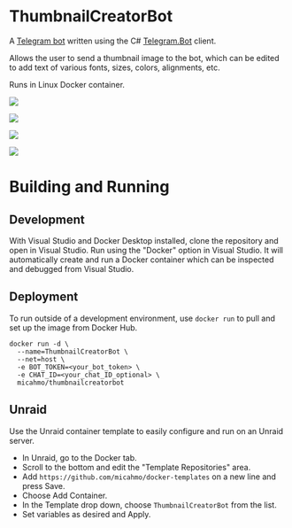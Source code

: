 # ThumbnailCreatorBot

A [Telegram bot](https://core.telegram.org/bots) written using the C# [Telegram.Bot](https://github.com/TelegramBots/Telegram.Bot) client.

Allows the user to send a thumbnail image to the bot, which can be edited to add text of various fonts, sizes, colors, alignments, etc.

Runs in Linux Docker container.

![](https://i.imgur.com/IkM4xXB.png)

![](https://i.imgur.com/Ge36EGH.png)

![](https://i.imgur.com/Lw8ZJI6.png)

![](https://i.imgur.com/LucBCOR.png)

# Building and Running

## Development
With Visual Studio and Docker Desktop installed, clone the repository and open in Visual Studio. Run using the "Docker" option in Visual Studio. It will automatically create and run a Docker container which can be inspected and debugged from Visual Studio.


## Deployment
To run outside of a development environment, use `docker run` to pull and set up the image from Docker Hub.
```
docker run -d \
  --name=ThumbnailCreatorBot \
  --net=host \
  -e BOT_TOKEN=<your_bot_token> \
  -e CHAT_ID=<your_chat_ID_optional> \
  micahmo/thumbnailcreatorbot
```

## Unraid
Use the Unraid container template to easily configure and run on an Unraid server.

- In Unraid, go to the Docker tab.
- Scroll to the bottom and edit the "Template Repositories" area.
- Add `https://github.com/micahmo/docker-templates` on a new line and press Save.
- Choose Add Container.
- In the Template drop down, choose `ThumbnailCreatorBot` from the list.
- Set variables as desired and Apply.
